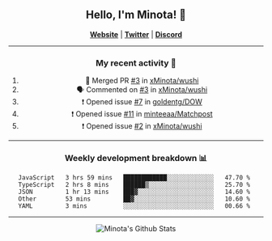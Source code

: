 <div align="center">
  
## Hello, I'm Minota! 👋

[**Website**](https://minota.space) | [**Twitter**](https://twitter.com/xMinota_) | [**Discord**](https://dsc.bio/mi)

---

### My recent activity 🤔

<!--START_SECTION:activity-->
1. 🎉 Merged PR [#3](https://github.com/xMinota/wushi/pull/3) in [xMinota/wushi](https://github.com/xMinota/wushi)
2. 🗣 Commented on [#3](https://github.com/xMinota/wushi/issues/3) in [xMinota/wushi](https://github.com/xMinota/wushi)
3. ❗️ Opened issue [#7](https://github.com/goldentg/DOW/issues/7) in [goldentg/DOW](https://github.com/goldentg/DOW)
4. ❗️ Opened issue [#11](https://github.com/minteeaa/Matchpost/issues/11) in [minteeaa/Matchpost](https://github.com/minteeaa/Matchpost)
5. ❗️ Opened issue [#2](https://github.com/xMinota/wushi/issues/2) in [xMinota/wushi](https://github.com/xMinota/wushi)
<!--END_SECTION:activity-->

---

### Weekly development breakdown 📊

<!--START_SECTION:waka-->
```text
JavaScript   3 hrs 59 mins   ████████████░░░░░░░░░░░░░   47.70 % 
TypeScript   2 hrs 8 mins    ██████▒░░░░░░░░░░░░░░░░░░   25.70 % 
JSON         1 hr 13 mins    ███▓░░░░░░░░░░░░░░░░░░░░░   14.60 % 
Other        53 mins         ██▓░░░░░░░░░░░░░░░░░░░░░░   10.60 % 
YAML         3 mins          ░░░░░░░░░░░░░░░░░░░░░░░░░   00.66 % 
```
<!--END_SECTION:waka-->

--- 

<img align="center" alt="Minota's Github Stats" src="https://github-readme-stats.vercel.app/api?username=xMinota&show_icons=true&hide_border=true" />
